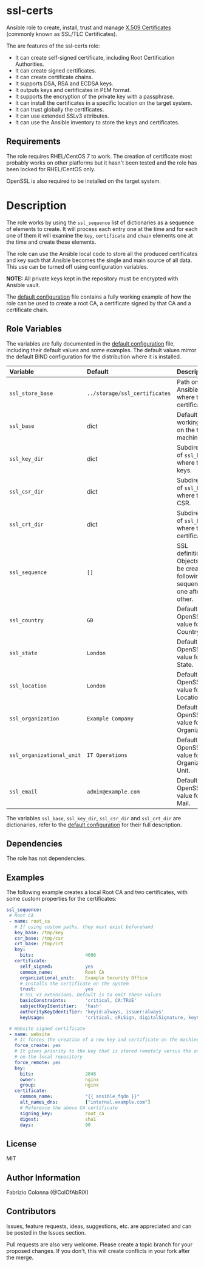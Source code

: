 # ssl-certs

Ansible role to create, install, trust and manage [X.509 Certificates](1) (commonly known as SSL/TLC Certificates).

The are features of the ssl-certs role:

 - It can create self-signed certificate, including Root Certification Authorities.
 - It can create signed certificates.
 - It can create certificate chains.
 - It supports DSA, RSA and ECDSA keys.
 - It outputs keys and certificates in PEM format.
 - It supports the encryption of the private key with a passphrase.
 - It can install the certificates in a specific location on the target system.
 - It can trust globally the certificates.
 - It can use extended SSLv3 attributes.
 - It can use the Ansible inventory to store the keys and certificates.

[1]: https://www.wikiwand.com/en/X.509#/Certificates

## Requirements

The role requires RHEL/CentOS 7 to work. The creation of certificate most probably works on other platforms but it hasn't been tested and the role has been locked for RHEL/CentOS only.

OpenSSL is also required to be installed on the target system.

# Description

The role works by using the `ssl_sequence` list of dictionaries as a sequence of elements to create. It will process each entry one at the time and for each one of them it will examine the `key`, `certificate` and `chain` elements one at the time and create these elements.

The role can use the Ansible local code to store all the produced certificates and key such that Ansible becomes the single and main source of all data. This use can be turned off using configuration variables.

**NOTE:** All private keys kept in the repository must be encrypted with Ansible vault.

The [default configuration](defaults/main.yml) file contains a fully working example of how the role can be used to create a root CA, a certificate signed by that CA and a certificate chain.

## Role Variables

The variables are fully documented in the [default configuration](defaults/main.yml) file, including their default values and some examples.
The default values mirror the default BIND configuration for the distribution where it is installed.

| Variable           | Default                       | Description                                             |
| :---               | :---                          | :---                                                    |
| `ssl_store_base`   | `../storage/ssl_certificates` | Path on the Ansible server where to store certificate.  |
| `ssl_base`         | dict                          | Default working path on the target machine.             |
| `ssl_key_dir`      | dict                          | Subdirectory of `ssl_base` where to store keys.         |
| `ssl_csr_dir`      | dict                          | Subdirectory of `ssl_base` where to store CSR.          |
| `ssl_crt_dir`      | dict                          | Subdirectory of `ssl_base` where to store certificates. |
| `ssl_sequence`     | `[]`                          | SSL definitions. Objects will be created following this sequence, one after the other.|
| `ssl_country`      | `GB`                          | Default OpenSSL value for Country.                      |
| `ssl_state`        | `London`                      | Default OpenSSL value for State.                        |
| `ssl_location`     | `London`                      | Default OpenSSL value for Location.                     |
| `ssl_organization` | `Example Company`             | Default OpenSSL value for Organization.                 |
| `ssl_organizational_unit` | `IT Operations`        | Default OpenSSL value for Organizational Unit.          |
| `ssl_email`        | `admin@example.com`           | Default OpenSSL value for E-Mail.                       |

The variables `ssl_base`, `ssl_key_dir`, `ssl_csr_dir` and `ssl_crt_dir` are dictionaries, refer to the [default configuration](defaults/main.yml) for their full description.

## Dependencies

The role has not dependencies.

## Examples

The following example creates a local Root CA and two certificates, with some custom properties for the certificates:

```Yaml
ssl_sequence:
 # Root CA
 - name: root_ca
   # If using custom paths, they must exist beforehand
   key_base: /tmp/key
   csr_base: /tmp/csr
   crt_base: /tmp/crt
   key:
     bits:                   4096
   certificate:
     self_signed:            yes
     common_name:            Root CA
     organizational_unit:    Example Security Office
     # Installs the certificate on the system
     trust:                  yes
     # SSL v3 extensions. Default is to omit these values
     basicConstraints:       'critical, CA:TRUE'
     subjectKeyIdentifier:   'hash'
     authorityKeyIdentifier: 'keyid:always, issuer:always'
     keyUsage:               'critical, cRLSign, digitalSignature, keyCertSign'

 # Website signed certificate
 - name: website
   # It forces the creation of a new key and certificate on the machine
   force_create: yes
   # It gives priority to the key that is stored remotely versus the one stored
   # on the local repository
   force_remote: yes
   key:
     bits:                   2048
     owner:                  nginx
     group:                  nginx
   certificate:
     common_name:            "{{ ansible_fqdn }}"
     alt_names_dns:          ["internal.example.com"]
     # Reference the above CA certificate
     signing_key:            root_ca
     digest:                 sha1
     days:                   90
```

## License

MIT

## Author Information

Fabrizio Colonna (@ColOfAbRiX)

## Contributors

Issues, feature requests, ideas, suggestions, etc. are appreciated and can be posted in the Issues section.

Pull requests are also very welcome. Please create a topic branch for your proposed changes. If you don't, this will create conflicts in your fork after the merge.

